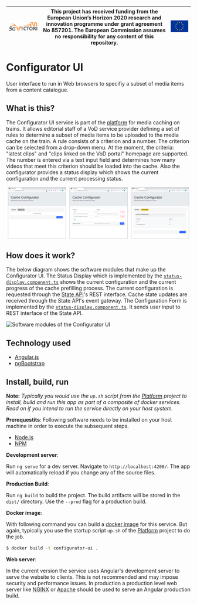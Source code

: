 | [![5G-VICTORI logo](doc/images/5g-victori-logo.png)](https://www.5g-victori-project.eu/) | This project has received funding from the European Union’s Horizon 2020 research and innovation programme under grant agreement No 857201. The European Commission assumes no responsibility for any content of this repository. | [![Acknowledgement: This project has received funding from the European Union’s Horizon 2020 research and innovation programme under grant agreement No 857201.](doc/images/eu-flag.jpg)](https://ec.europa.eu/programmes/horizon2020/en) |
| ---------------------------------------------------------------------------------------- | ------------------------------------------------------------------------------------------------------------------------------------------- | ----------------------------------------------------------------------------------------------------------------------------------------------------------------------------------------------------------------------------------------- |


# Configurator UI

User interface to run in Web browsers to specifiy a subset of media items from a content catalogue.

## What is this?

The Configurator UI service is part of the [platform](../../../5gv-platform) for media caching on trains. It allows editorial staff of a VoD service provider defining a set of rules to determine a subset of media items to be uploaded to the media cache on the train. A rule consists of a criterion and a number. The criterion can be selected from a drop-down menu. At the moment, the criteria: "latest clips" and "clips linked on the VoD portal" homepage are supported. The number is entered via a text input field and determines how many videos that meet this criterion should be loaded into the cache. Also the configurator provides a status display which shows the current configuration and the current processing status.

![Screenshots of the Configurator UI](doc/images/screenshots.png)

## How does it work?

The below diagram shows the software modules that make up the Configurator UI. The Status Display which is implemented by the [`status-display.component.ts`](src/app/status-display/status-display.component.ts) shows the current configuration and the current progress of the cache prefilling process. The current configuration is requested through the [State API](../../../5gv-state-api)'s REST interface. Cache state updates are received through the State API's event gateway. The Configuration Form is implemented by the [`status-display.component.ts`](src/app/configuration/configuration.component.ts). It sends user input to REST interface of the State API.

![Software modules of the Configurator UI](https://docs.google.com/drawings/d/1wD4Z3nh2wiFJtoEfBgOnkBQxHNU7bB0R9HUw2Ioofcg/export/svg)

## Technology used

- [Angular.js](https://angular.io/)
- [ngBootstrap](https://ng-bootstrap.github.io/#/home)

## Install, build, run

**Note:** _Typically you would use the `up.sh` script from the [Platform](../../../5gv-platform) project to install, build and run this app as part of a composite of docker services. Read on if you intend to run the service directly on your host system._

**Prerequestits**: Following software needs to be installed on your host machine in order to execute the subsequent steps.

- [Node.js](https://nodejs.org/en/)
- [NPM](https://www.npmjs.com/)

**Development server**:

Run `ng serve` for a dev server. Navigate to `http://localhost:4200/`. The app will automatically reload if you change any of the source files.

**Production Build**:

Run `ng build` to build the project. The build artifacts will be stored in the `dist/` directory. Use the `--prod` flag for a production build.

**Docker image**:

With following command you can build a [docker image](https://www.docker.com) for this service. But again, typically you use the startup script `up.sh` of the [Platform](../../../5gv-platform) project to do the job.

```bash
$ docker build -t configurator-ui .
```

**Web server**:

In the current version the service uses Angular's development server to serve the website to clients. This is not recommended and may impose security and performance issues. In production a production level web server like [NGINX](https://www.nginx.com/) or [Apache](https://httpd.apache.org/) should be used to serve an Angular production build.
